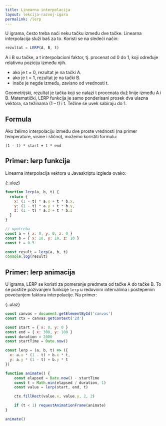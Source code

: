 ```yaml
---
title: Linearna interpolacija
layout: lekcija-razvoj-igara
permalink: /lerp
---
```


U igrama, često treba naći neku tačku između dve tačke. Linearna interpolacija služi baš za to. Koristi se na sledeći način:

```js
rezultat = LERP(A, B, t)
```

A i B su tačke, a t interpolacioni faktor, tj. procenat od 0 do 1, koji određuje relativnu poziciju između njih. 

- ako je t = 0, rezultat je na tački A. 
- ako je t = 1, rezultat je na tački B. 
- inače je negde između, zavisno od vrednosti t. 

Geometrijski, rezultat je tačka koji se nalazi t procenata duž linije između A i B. Matematički, LERP funkcija je samo ponderisani prosek dva ulazna vektora, sa težinama (1 – t) i t. Težine se uvek sabiraju do 1.

## Formula

Ako želimo interpolaciju između dve proste vrednosti (na primer temperature, visine i slično), možemo koristiti formulu:

```
(1 - t) * start + t * end
```

## Primer: lerp funkcija 

Linearna interpolacija vektora u Javaskriptu izgleda ovako:

{:.ulaz}
```js
function lerp(a, b, t) {
  return {
    x: (1 - t) * a.x + t * b.x,
    y: (1 - t) * a.y + t * b.y,
    z: (1 - t) * a.z + t * b.z
  }
}

// upotreba
const a = { x: 0, y: 0, z: 0 }
const b = { x: 10, y: 10, z: 10 }
const t = 0.5

const result = lerp(a, b, t)
console.log(result)
```

## Primer: lerp animacija

U igrama, LERP se koristi za pomeranje predmeta od tačke A do tačke B. To se postiže pozivanjem funkcije `lerp` u redovnim intervalima i postepenim povećanjem faktora interpolacije. Na primer:

{:.ulaz}
```js
const canvas = document.getElementById('canvas')
const ctx = canvas.getContext('2d')

const start = { x: 0, y: 0 }
const end = { x: 300, y: 100 }
const duration = 2000
const startTime = Date.now()

const lerp = (a, b, t) => ({
  x: a.x * (1 - t) + b.x * t,
  y: a.y * (1 - t) + b.y * t
})

function animate() {
    const elapsed = Date.now() - startTime
    const t = Math.min(elapsed / duration, 1)
    const value = lerp(start, end, t)

    ctx.fillRect(value.x, value.y, 2, 2)

    if (t < 1) requestAnimationFrame(animate)
}

animate()
```